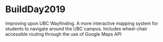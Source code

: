 # BuildDay2019
Improving upon UBC Wayfinding. A more interactive mapping system for students to navigate around the UBC campus. Includes wheel-chair accessible routing through the use of Google Maps API
